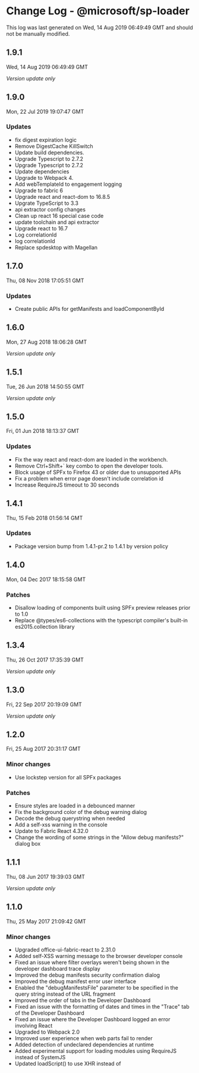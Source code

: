 # Change Log - @microsoft/sp-loader

This log was last generated on Wed, 14 Aug 2019 06:49:49 GMT and should not be manually modified.

## 1.9.1
Wed, 14 Aug 2019 06:49:49 GMT

*Version update only*

## 1.9.0
Mon, 22 Jul 2019 19:07:47 GMT

### Updates

- fix digest expiration logic
- Remove DigestCache KillSwitch
- Update build dependencies.
- Upgrade Typescript to 2.7.2
- Upgrade Typescript to 2.7.2
- Update dependencies
- Upgrade to Webpack 4.
- Add webTemplateId to engagement logging
- Upgrade to fabric 6
- Upgrade react and react-dom to 16.8.5
- Upgrate TypeScript to 3.3
- api extractor config changes
- Clean up react 16 special case code
- update toolchain and api extractor
-  Upgrade react to 16.7
- Log correlationId
- log correlationId
- Replace spdesktop with Magellan

## 1.7.0
Thu, 08 Nov 2018 17:05:51 GMT

### Updates

- Create public APIs for getManifests and loadComponentById

## 1.6.0
Mon, 27 Aug 2018 18:06:28 GMT

*Version update only*

## 1.5.1
Tue, 26 Jun 2018 14:50:55 GMT

*Version update only*

## 1.5.0
Fri, 01 Jun 2018 18:13:37 GMT

### Updates

- Fix the way react and react-dom are loaded in the workbench.
- Remove Ctrl+Shift+` key combo to open the developer tools.
- Block usage of SPFx to Firefox 43 or older due to unsupported APIs
- Fix a problem when error page doesn't include correlation id
- Increase RequireJS timeout to 30 seconds

## 1.4.1
Thu, 15 Feb 2018 01:56:14 GMT

### Updates

- Package version bump from 1.4.1-pr.2 to 1.4.1 by version policy

## 1.4.0
Mon, 04 Dec 2017 18:15:58 GMT

### Patches

- Disallow loading of components built using SPFx preview releases prior to 1.0
- Replace @types/es6-collections with the typescript compiler's built-in es2015.collection library

## 1.3.4
Thu, 26 Oct 2017 17:35:39 GMT

*Version update only*

## 1.3.0
Fri, 22 Sep 2017 20:19:09 GMT

*Version update only*

## 1.2.0
Fri, 25 Aug 2017 20:31:17 GMT

### Minor changes

- Use lockstep version for all SPFx packages

### Patches

- Ensure styles are loaded in a debounced manner
- Fix the background color of the debug warning dialog
- Decode the debug querystring when needed
- Add a self-xss warning in the console
- Update to Fabric React 4.32.0
- Change the wording of some strings in the "Allow debug manifests?" dialog box

## 1.1.1
Thu, 08 Jun 2017 19:39:03 GMT

*Version update only*

## 1.1.0
Thu, 25 May 2017 21:09:42 GMT

### Minor changes

- Upgraded office-ui-fabric-react to 2.31.0
- Added self-XSS warning message to the browser developer console
- Fixed an issue where filter overlays weren't being shown in the developer dashboard trace display
- Improved the debug manifests security confirmation dialog
- Improved the debug manifest error user interface
- Enabled the "debugManifestsFile" parameter to be specified in the query string instead of the URL fragment
- Improved the order of tabs in the Developer Dashboard
- Fixed an issue with the formatting of dates and times in the "Trace" tab of the Developer Dashboard
- Fixed an issue where the Developer Dashboard logged an error involving React
- Upgraded to Webpack 2.0
- Improved user experience when web parts fail to render
- Added detection of undeclared dependencies at runtime
- Added experimental support for loading modules using RequireJS instead of SystemJS
- Updated loadScript() to use XHR instead of <script> tags
- Removed support for Internet Explorer releases older than IE9
- Fixed an issue with loadComponentById() where it sometimes didn't accept valid GUID's
- Upgraded SystemJS to 0.19.25
- Fixed an issue where the Chrome debugger wasn't showing source code for client-side components
- Changed the Developer Dashboard shortcut from CTRL+SHIFT+` to CTRL+F12
- Upgraded to TypeScript 2.2

## 1.0.0
Fri, 17 Feb 2017 23:09:23 GMT

### Breaking changes

- General availability

### Minor changes

- Support for multiple component versions simultaneously
- Updated to TypeScript 2.1
- Enabled strictNullChecks in sp-loader project.
- Switched back to SystemJS 0.19.25

### Patches

- Fixed the way react-dom and react are referenced in tests against the NPM module.
- Ensured two copies of core libraries don't get loaded on the workbench.
- loadComponent() has a retry strategy when it fails to load
- Upgraded React to 15.4.1
- Bumped up office-ui-fabric-react version to 0.83.0
- Added alias to manifest dev console
- Support global dependencies in path loader configurations
- Old versions of Firefox (<44) are not supported
- Calling loadScript with a string as the second parameter should throw an error
- Requests for React 0.14.8 return React 15.4.2
- Locked version numbers for @types packages
- Updated .npmignore
- Added query parameter (enableConsoleLog) to enable TraceLogger logging to console"
- Added tryGetManifest() function to ManifestStore and tryGetComponentById() function to ComponentStore.
- IE 9 is not supported anymore.
- Chrome developer tools now shows source code correctly

## 0.7.0
Tue, 03 Jan 2017 21:52:49 GMT

### Minor changes

- More changes for RC0 release.

## 0.6.0
Tue, 06 Dec 2016 20:44:26 GMT

### Minor changes

- Renaming sp-module-loader to sp-loader.

## 0.5.1

### Minor changes

- API clean up. 'forceLoadDebugManifests' and 'loadManifestModules' are deprecated.
- Localizing the strings in the module loader.
- Updating the developer tools to use office-ui-fabric-react.

### Patches

- Cleaning up dependencies.

## 0.4.0

### Minor changes

- Adds a field to WebPart manifest for disabling the WebPart on a Classic page
- IClientSideWebPartManifestInstance doesn't extend IClientSideWebPartManifestEntry anymore
- For manifests, the `id` field should be a GUID

### Patches

- Updates standard library modules list to include `@microsoft/sp-webpart-base`

## 0.3.0

*Version update only*

## 0.2.0

### Minor changes

- Minor bump of `@microsoft/sp-client-preview`

## 0.1.11

*Initial release*

